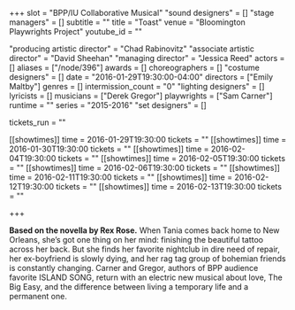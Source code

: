 +++
slot = "BPP/IU Collaborative Musical"
"sound designers" = []
"stage managers" = []
subtitle = ""
title = "Toast"
venue = "Bloomington Playwrights Project"
youtube_id = ""

"producing artistic director" = "Chad Rabinovitz"
"associate artistic director" = "David Sheehan"
"managing director" = "Jessica Reed"
actors = []
aliases = ["/node/396"]
awards = []
choreographers = []
"costume designers" = []
date = "2016-01-29T19:30:00-04:00"
directors = ["Emily Maltby"]
genres = []
intermission_count = "0"
"lighting designers" = []
lyricists = []
musicians = ["Derek Gregor"]
playwrights = ["Sam Carner"]
runtime = ""
series = "2015-2016"
"set designers" = []

tickets_run = ""

[[showtimes]]
time = 2016-01-29T19:30:00
tickets = ""
[[showtimes]]
time = 2016-01-30T19:30:00
tickets = ""
[[showtimes]]
time = 2016-02-04T19:30:00
tickets = ""
[[showtimes]]
time = 2016-02-05T19:30:00
tickets = ""
[[showtimes]]
time = 2016-02-06T19:30:00
tickets = ""
[[showtimes]]
time = 2016-02-11T19:30:00
tickets = ""
[[showtimes]]
time = 2016-02-12T19:30:00
tickets = ""
[[showtimes]]
time = 2016-02-13T19:30:00
tickets = ""

+++

**Based on the novella by Rex Rose.** When Tania comes back home to New Orleans, she’s got one thing on her mind: finishing the beautiful tattoo across her back. But she finds her favorite nightclub in dire need of repair, her ex-boyfriend is slowly dying, and her rag tag group of bohemian friends is constantly changing. Carner and Gregor, authors of BPP audience favorite ISLAND SONG, return with an electric new musical about love, The Big Easy, and the difference between living a temporary life and a permanent one.
